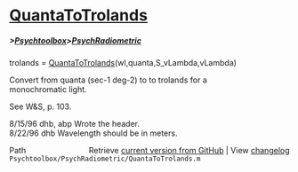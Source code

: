 # [QuantaToTrolands](QuantaToTrolands)
##### >[Psychtoolbox](Psychtoolbox)>[PsychRadiometric](PsychRadiometric)

trolands = [QuantaToTrolands](QuantaToTrolands)(wl,quanta,S\_vLambda,vLambda)  
  
Convert from quanta (sec-1 deg-2) to to trolands for a  
monochromatic light.  
  
See W&S, p. 103.  
  
8/15/96  dhb, abp  Wrote the header.  
8/22/96  dhb       Wavelength should be in meters.  




<div class="code_header" style="text-align:right;">
  <span style="float:left;">Path&nbsp;&nbsp;</span> <span class="counter">Retrieve <a href=
  "https://raw.github.com/Psychtoolbox-3/Psychtoolbox-3/beta/Psychtoolbox/PsychRadiometric/QuantaToTrolands.m">current version from GitHub</a> | View <a href=
  "https://github.com/Psychtoolbox-3/Psychtoolbox-3/commits/beta/Psychtoolbox/PsychRadiometric/QuantaToTrolands.m">changelog</a></span>
</div>
<div class="code">
  <code>Psychtoolbox/PsychRadiometric/QuantaToTrolands.m</code>
</div>


